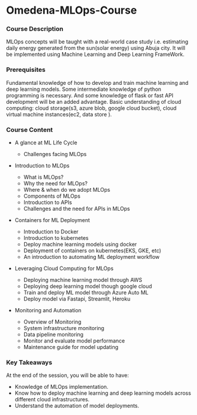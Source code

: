 # Omedena-MLOps-Course

### Course Description
MLOps concepts will be taught with a real-world case study i.e. estimating daily energy generated from the sun(solar energy) using Abuja city. It will be implemented using Machine Learning and Deep Learning FrameWork.

### Prerequisites
Fundamental knowledge of how to develop and train machine learning and deep learning models.
Some intermediate knowledge of python programming is necessary. And some knowledge of flask or fast API development will be an added advantage.
Basic understanding of cloud computing: cloud storage(s3, azure blob, google cloud bucket), cloud virtual machine instances(ec2, data store ). 

### Course Content
- A glance at ML Life Cycle
  - Challenges facing MLOps

- Introduction to MLOps
  - What is MLOps?
  - Why the need for MLOps?
  - Where & when do we adopt MLOps
  - Components of MLOps
  - Introduction to APIs
  - Challenges and the need for APIs in MLOps

- Containers for  ML Deployment
  - Introduction to Docker
  - Introduction to kubernetes
  - Deploy machine learning models using docker
  - Deployment of containers on kubernetes(EKS, GKE, etc)
  - An introduction to automating ML deployment workflow

- Leveraging Cloud Computing for MLOps
  - Deploying machine learning model through AWS
  - Deploying deep learning model though google cloud 
  - Train and deploy ML model through Azure Auto ML
  - Deploy model via Fastapi, Streamlit, Heroku

- Monitoring and Automation
  - Overview of Monitoring
  - System infrastructure monitoring
  - Data pipeline monitoring
  - Monitor and evaluate model performance
  - Maintenance guide for model updating

### Key Takeaways
At the end of the session, you will be able to have:
- Knowledge of MLOps implementation. 
- Know how to deploy machine learning and deep learning models across different cloud infrastructures.
- Understand the automation of model deployments.
